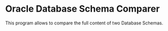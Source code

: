 # Oracle Database Schema Comparer

This program allows to compare the full content of two Database Schemas.